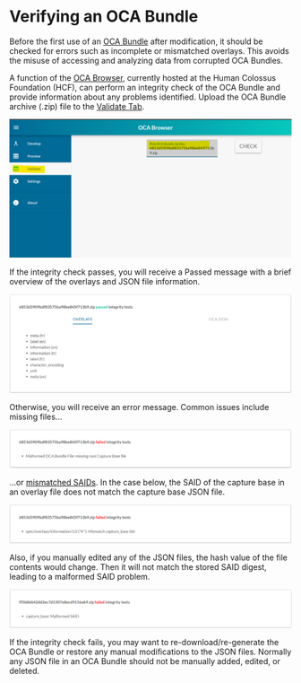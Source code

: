 # Verifying an OCA Bundle

Before the first use of an [OCA Bundle](/parse_OCA_schema.md) after modification, it should be checked for errors such as incomplete or mismatched overlays. This avoids the misuse of accessing and analyzing data from corrupted OCA Bundles.

A function of the [OCA Browser](https://browser.oca.argo.colossi.network/#/), currently hosted at the Human Colossus Foundation (HCF), can perform an integrity check of the OCA Bundle and provide information about any problems identified. Upload the OCA Bundle archive (.zip) file to the [Validate Tab](https://browser.oca.argo.colossi.network/#/validate).

![OCA validate function](/pictures/validate_upload.png)

If the integrity check passes, you will receive a Passed message with a brief overview of the overlays and JSON file information.

![OCA Bundle passed integrity check](/pictures/validate_passed.png)

Otherwise, you will receive an error message. Common issues include missing files...

![OCA Bundle failed with missing files](/pictures/validate_missing_file.png)

...or [mismatched SAIDs](/identifiers_and_saids.md). In the case below, the SAID of the capture base in an overlay file does not match the capture base JSON file.

![OCA Bundle failed with mismatched SAIDs](/pictures/validate_mismatched_said.png)

Also, if you manually edited any of the JSON files, the hash value of the file contents would change. Then it will not match the stored SAID digest, leading to a malformed SAID problem.

![OCA Bundle failed with malformed SAIDs](/pictures/validate_malformed_said.png)

If the integrity check fails, you may want to re-download/re-generate the OCA Bundle or restore any manual modifications to the JSON files. Normally any JSON file in an OCA Bundle should not be manually added, edited, or deleted.
